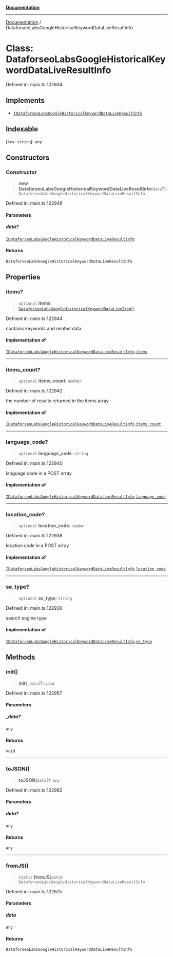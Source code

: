 [**Documentation**](../README.md)

***

[Documentation](../README.md) / DataforseoLabsGoogleHistoricalKeywordDataLiveResultInfo

# Class: DataforseoLabsGoogleHistoricalKeywordDataLiveResultInfo

Defined in: main.ts:122934

## Implements

- [`IDataforseoLabsGoogleHistoricalKeywordDataLiveResultInfo`](../interfaces/IDataforseoLabsGoogleHistoricalKeywordDataLiveResultInfo.md)

## Indexable

\[`key`: `string`\]: `any`

## Constructors

### Constructor

> **new DataforseoLabsGoogleHistoricalKeywordDataLiveResultInfo**(`data`?): `DataforseoLabsGoogleHistoricalKeywordDataLiveResultInfo`

Defined in: main.ts:122948

#### Parameters

##### data?

[`IDataforseoLabsGoogleHistoricalKeywordDataLiveResultInfo`](../interfaces/IDataforseoLabsGoogleHistoricalKeywordDataLiveResultInfo.md)

#### Returns

`DataforseoLabsGoogleHistoricalKeywordDataLiveResultInfo`

## Properties

### items?

> `optional` **items**: [`DataforseoLabsGoogleHistoricalKeywordDataLiveItem`](DataforseoLabsGoogleHistoricalKeywordDataLiveItem.md)[]

Defined in: main.ts:122944

contains keywords and related data

#### Implementation of

[`IDataforseoLabsGoogleHistoricalKeywordDataLiveResultInfo`](../interfaces/IDataforseoLabsGoogleHistoricalKeywordDataLiveResultInfo.md).[`items`](../interfaces/IDataforseoLabsGoogleHistoricalKeywordDataLiveResultInfo.md#items)

***

### items\_count?

> `optional` **items\_count**: `number`

Defined in: main.ts:122942

the number of results returned in the items array

#### Implementation of

[`IDataforseoLabsGoogleHistoricalKeywordDataLiveResultInfo`](../interfaces/IDataforseoLabsGoogleHistoricalKeywordDataLiveResultInfo.md).[`items_count`](../interfaces/IDataforseoLabsGoogleHistoricalKeywordDataLiveResultInfo.md#items_count)

***

### language\_code?

> `optional` **language\_code**: `string`

Defined in: main.ts:122940

language code in a POST array

#### Implementation of

[`IDataforseoLabsGoogleHistoricalKeywordDataLiveResultInfo`](../interfaces/IDataforseoLabsGoogleHistoricalKeywordDataLiveResultInfo.md).[`language_code`](../interfaces/IDataforseoLabsGoogleHistoricalKeywordDataLiveResultInfo.md#language_code)

***

### location\_code?

> `optional` **location\_code**: `number`

Defined in: main.ts:122938

location code in a POST array

#### Implementation of

[`IDataforseoLabsGoogleHistoricalKeywordDataLiveResultInfo`](../interfaces/IDataforseoLabsGoogleHistoricalKeywordDataLiveResultInfo.md).[`location_code`](../interfaces/IDataforseoLabsGoogleHistoricalKeywordDataLiveResultInfo.md#location_code)

***

### se\_type?

> `optional` **se\_type**: `string`

Defined in: main.ts:122936

search engine type

#### Implementation of

[`IDataforseoLabsGoogleHistoricalKeywordDataLiveResultInfo`](../interfaces/IDataforseoLabsGoogleHistoricalKeywordDataLiveResultInfo.md).[`se_type`](../interfaces/IDataforseoLabsGoogleHistoricalKeywordDataLiveResultInfo.md#se_type)

## Methods

### init()

> **init**(`_data`?): `void`

Defined in: main.ts:122957

#### Parameters

##### \_data?

`any`

#### Returns

`void`

***

### toJSON()

> **toJSON**(`data`?): `any`

Defined in: main.ts:122982

#### Parameters

##### data?

`any`

#### Returns

`any`

***

### fromJS()

> `static` **fromJS**(`data`): `DataforseoLabsGoogleHistoricalKeywordDataLiveResultInfo`

Defined in: main.ts:122975

#### Parameters

##### data

`any`

#### Returns

`DataforseoLabsGoogleHistoricalKeywordDataLiveResultInfo`
